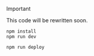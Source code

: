 > [!IMPORTANT]
> This code will be rewritten soon.

```
npm install
npm run dev
```

```
npm run deploy
```
